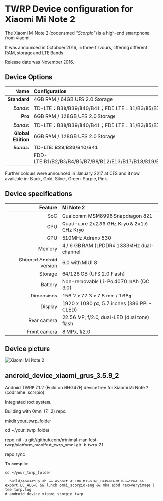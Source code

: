 TWRP Device configuration for Xiaomi Mi Note 2
==============

The Xiaomi Mi Note 2 (codenamed _"Scorpio"_) is a high-end smartphone from Xiaomi.

It was announced in Octoboer 2016, in three flavours, offering different RAM, storage and LTE Bands

Release date was November 2016.

## Device Options
|Name        |Configuration
| ---------: | :---------------------------------------- | 
|**Standard**    | 4GB RAM / 64GB UFS 2.0 Storage            |
|*Bands:*|TD-LTE：B38/B39/B40/B41；FDD LTE：B1/B3/B5/B7            | 
|**Pro**         | 6GB RAM / 128GB UFS 2.0 Storage           |
|*Bands:*|TD-LTE：B38/B39/B40/B41；FDD LTE：B1/B3/B5/B7            |
|**Global Edition** | 6GB RAM / 128GB UFS 2.0 Storage        |
|*Bands:*|TD-LTE: B38/B39/B40/B41                                 |
| |FDD-LTE:B1/B2/B3/B4/B5/B7/B8/B12/B13/B17/B18/B19/B20/B25/B26/B28/B29/B30 |
 

Further colours were announced in January 2017 at CES and it now available in:
Black, Gold, Silver, Green, Purple, Pink. 

## Device specifications

| Feature      | Mi Note 2                                         
| -----------: | :---------------------------------------------- | 
| SoC          | Qualcomm MSM8996 Snapdragon 821                 | 
| CPU          | Quad-core 2x2.35 GHz Kryo & 2x1.6 GHz Kryo      | 
| GPU          | 510MHz Adreno 530                               | 
| Memory       | 4 / 6 GB RAM (LPDDR4 1333MHz dual-channel)      |
| Shipped Android version | 6.0 with MIUI 8                      | 
| Storage      | 64/128 GB (UFS 2.0 Flash)                       |
| Battery      | Non-removable Li-Po 4070 mAh (QC 3.0)           | 
| Dimensions   | 156.2 x 77.3 x 7.6 mm / 166g                    | 
| Display      | 1920 x 1080 px, 5.7 inches (386 PPI - OLED)     | 
| Rear camera  | 22.56 MP, f/2.0, dual-LED (dual tone) flash     |
| Front camera | 8 MPx, f/2.0                                    | 
## Device picture

![Xiaomi Mi Note 2](https://xiaomi-mi.com/uploads/CatalogueImage/xiaomi-mi-note-2-international-ed-6gb128gb-dual-sim-black-01_15108_1483092964.jpg "Xiaomi Mi Note 2 in black")

## android_device_xiaomi_grus_3.5.9_2

Android TWRP 7.1.2 (Build on NHG47F) device tree for Xiaomi Mi Note 2 (codname: scorpio).

Integrated root system.

Building with Omni (7.1.2) repo.

mkdir your_twrp_folder

cd ~/your_twrp_folder

repo init -u git://github.com/minimal-manifest-twrp/platform_manifest_twrp_omni.git -b twrp-7.1

repo sync

To compile:

```
cd ~/your_twrp_folder

. build/envsetup.sh && export ALLOW_MISSING_DEPENDENCIES=true && export LC_ALL=C && lunch omni_scorpio-eng && mka adbd recoveryimage | tee twrp.log
# android_device_xiaomi_scorpio_twrp
